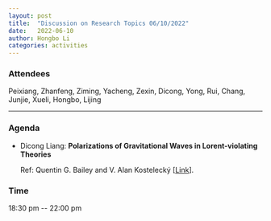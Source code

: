 ```yaml
---
layout: post
title:  "Discussion on Research Topics 06/10/2022"
date:   2022-06-10
author: Hongbo Li
categories: activities
---
```



### Attendees

Peixiang, Zhanfeng, Ziming, Yacheng, Zexin, Dicong, Yong, Rui, Chang, Junjie, Xueli, Hongbo, Lijing

---

### Agenda

- Dicong Liang: **Polarizations of Gravitational Waves in Lorent-violating Theories**

  Ref: Quentin G. Bailey and V. Alan Kostelecký [[Link](https://journals.aps.org/prd/abstract/10.1103/PhysRevD.74.045001)].
       
  
       

 
             

### Time

18:30 pm -- 22:00 pm
